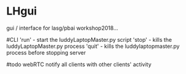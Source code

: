 # LHgui
gui / interface for lasg/pbai workshop2018...

#CLI
'run' - start the luddyLaptopMaster.py script
'stop' - kills the luddyLaptopMaster.py process
'quit' - kills the luddylaptopmaster.py process before stopping server


#todo
webRTC notify all clients with other clients' activity